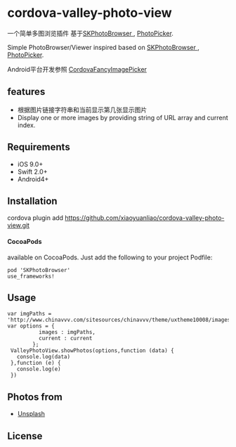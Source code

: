 # cordova-valley-photo-view
一个简单多图浏览插件 基于[SKPhotoBrowser ](https://github.com/suzuki-0000/SKPhotoBrowser), [PhotoPicker](https://github.com/mwaterfall/MWPhotoBrowser).

Simple PhotoBrowser/Viewer inspired  based on [SKPhotoBrowser ](https://github.com/suzuki-0000/SKPhotoBrowser), [PhotoPicker](https://github.com/mwaterfall/MWPhotoBrowser).

Android平台开发参照  [CordovaFancyImagePicker ](https://github.com/muthuridennis/CordovaFancyImagePicker) 


## features
- 根据图片链接字符串和当前显示第几张显示图片
- Display one or more images by providing string of URL array and current index.


## Requirements
- iOS 9.0+
- Swift 2.0+
- Android4+

## Installation

cordova plugin add https://github.com/xiaoyuanliao/cordova-valley-photo-view.git

#### CocoaPods
available on CocoaPods. Just add the following to your project Podfile:
```
pod 'SKPhotoBrowser'
use_frameworks!
```

## Usage
```
var imgPaths = 'http://www.chinavvv.com/sitesources/chinavvv/theme/uxtheme10008/images/img_21.png,http://www.chinavvv.com/sitesources/chinavvv/theme/uxtheme10008/images/img_23.png'
var options = {
          images : imgPaths,
          current : current
        };
 ValleyPhotoView.showPhotos(options,function (data) {
   console.log(data)
 },function (e) {
   console.log(e)
 })
```

## Photos from
- [Unsplash](http://www.chinavvv.com)

## License

